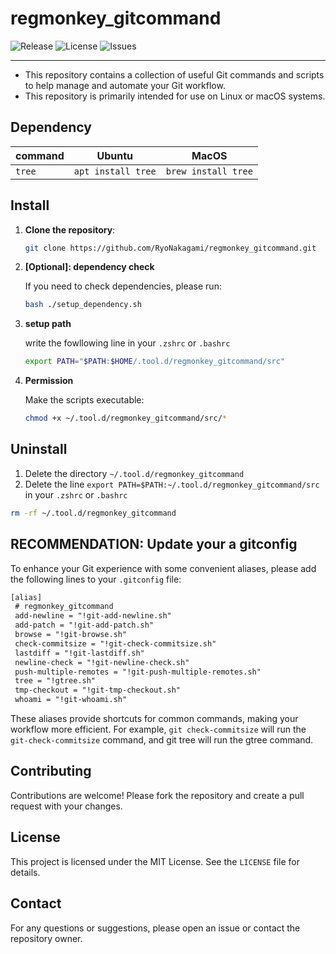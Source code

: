 # regmonkey_gitcommand

![Release](https://img.shields.io/github/tag/ryonakagami/regmonkey_gitcommand.svg)
![License](https://img.shields.io/github/license/ryonakagami/regmonkey_gitcommand.svg)
![Issues](https://img.shields.io/github/issues/ryonakagami/regmonkey_gitcommand.svg)

---

- This repository contains a collection of useful Git commands and scripts to help manage and automate your Git workflow.
- This repository is primarily intended for use on Linux or macOS systems.

## Dependency

|command|Ubuntu|MacOS|
|---|---|---|
|`tree`|`apt install tree`|`brew install tree`|

## Install

1. **Clone the repository**:

    ```bash
    git clone https://github.com/RyoNakagami/regmonkey_gitcommand.git
    ```

2. **[Optional]: dependency check**

    If you need to check dependencies, please run:

    ```bash
    bash ./setup_dependency.sh
    ```

3. **setup path**

    write the fowllowing line in your `.zshrc` or `.bashrc`

    ```bash
    export PATH="$PATH:$HOME/.tool.d/regmonkey_gitcommand/src"
    ```

4. **Permission**

    Make the scripts executable:

    ```bash
    chmod +x ~/.tool.d/regmonkey_gitcommand/src/*
    ```

## Uninstall

1. Delete the directory `~/.tool.d/regmonkey_gitcommand`
2. Delete the line `export PATH=$PATH:~/.tool.d/regmonkey_gitcommand/src` in your `.zshrc` or `.bashrc`

```bash
rm -rf ~/.tool.d/regmonkey_gitcommand
```

## RECOMMENDATION: Update your a gitconfig

To enhance your Git experience with some convenient aliases, please add the following lines to your `.gitconfig` file:

```txt
[alias]
 # regmonkey_gitcommand
 add-newline = "!git-add-newline.sh"
 add-patch = "!git-add-patch.sh"
 browse = "!git-browse.sh"
 check-commitsize = "!git-check-commitsize.sh"
 lastdiff = "!git-lastdiff.sh"
 newline-check = "!git-newline-check.sh"
 push-multiple-remotes = "!git-push-multiple-remotes.sh"
 tree = "!gtree.sh"
 tmp-checkout = "!git-tmp-checkout.sh"
 whoami = "!git-whoami.sh"
```

These aliases provide shortcuts for common commands, making your workflow more efficient.
For example, `git check-commitsize` will run the `git-check-commitsize` command, and git tree will run the gtree command.

## Contributing

Contributions are welcome! Please fork the repository and create a pull request with your changes.

## License

This project is licensed under the MIT License. See the `LICENSE` file for details.

## Contact

For any questions or suggestions, please open an issue or contact the repository owner.
